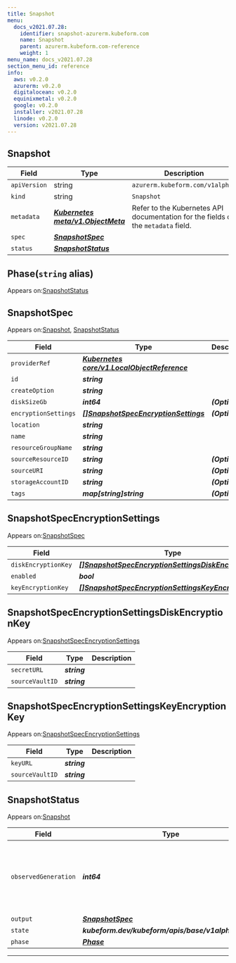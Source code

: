 ```yaml
---
title: Snapshot
menu:
  docs_v2021.07.28:
    identifier: snapshot-azurerm.kubeform.com
    name: Snapshot
    parent: azurerm.kubeform.com-reference
    weight: 1
menu_name: docs_v2021.07.28
section_menu_id: reference
info:
  aws: v0.2.0
  azurerm: v0.2.0
  digitalocean: v0.2.0
  equinixmetal: v0.2.0
  google: v0.2.0
  installer: v2021.07.28
  linode: v0.2.0
  version: v2021.07.28
---
```


## Snapshot
| Field | Type | Description |
| ------ | ----- | ----------- |
| `apiVersion` | string | `azurerm.kubeform.com/v1alpha1` |
|    `kind` | string | `Snapshot` |
| `metadata` | ***[Kubernetes meta/v1.ObjectMeta](https://v1-18.docs.kubernetes.io/docs/reference/generated/kubernetes-api/v1.18/#objectmeta-v1-meta)***|Refer to the Kubernetes API documentation for the fields of the `metadata` field.|
| `spec` | ***[SnapshotSpec](#snapshotspec)***||
| `status` | ***[SnapshotStatus](#snapshotstatus)***||
## Phase(`string` alias)

Appears on:[SnapshotStatus](#snapshotstatus)

## SnapshotSpec

Appears on:[Snapshot](#snapshot), [SnapshotStatus](#snapshotstatus)

| Field | Type | Description |
| ------ | ----- | ----------- |
| `providerRef` | ***[Kubernetes core/v1.LocalObjectReference](https://v1-18.docs.kubernetes.io/docs/reference/generated/kubernetes-api/v1.18/#localobjectreference-v1-core)***||
| `id` | ***string***||
| `createOption` | ***string***||
| `diskSizeGb` | ***int64***| ***(Optional)*** |
| `encryptionSettings` | ***[[]SnapshotSpecEncryptionSettings](#snapshotspecencryptionsettings)***| ***(Optional)*** |
| `location` | ***string***||
| `name` | ***string***||
| `resourceGroupName` | ***string***||
| `sourceResourceID` | ***string***| ***(Optional)*** |
| `sourceURI` | ***string***| ***(Optional)*** |
| `storageAccountID` | ***string***| ***(Optional)*** |
| `tags` | ***map[string]string***| ***(Optional)*** |
## SnapshotSpecEncryptionSettings

Appears on:[SnapshotSpec](#snapshotspec)

| Field | Type | Description |
| ------ | ----- | ----------- |
| `diskEncryptionKey` | ***[[]SnapshotSpecEncryptionSettingsDiskEncryptionKey](#snapshotspecencryptionsettingsdiskencryptionkey)***| ***(Optional)*** |
| `enabled` | ***bool***||
| `keyEncryptionKey` | ***[[]SnapshotSpecEncryptionSettingsKeyEncryptionKey](#snapshotspecencryptionsettingskeyencryptionkey)***| ***(Optional)*** |
## SnapshotSpecEncryptionSettingsDiskEncryptionKey

Appears on:[SnapshotSpecEncryptionSettings](#snapshotspecencryptionsettings)

| Field | Type | Description |
| ------ | ----- | ----------- |
| `secretURL` | ***string***||
| `sourceVaultID` | ***string***||
## SnapshotSpecEncryptionSettingsKeyEncryptionKey

Appears on:[SnapshotSpecEncryptionSettings](#snapshotspecencryptionsettings)

| Field | Type | Description |
| ------ | ----- | ----------- |
| `keyURL` | ***string***||
| `sourceVaultID` | ***string***||
## SnapshotStatus

Appears on:[Snapshot](#snapshot)

| Field | Type | Description |
| ------ | ----- | ----------- |
| `observedGeneration` | ***int64***| ***(Optional)*** Resource generation, which is updated on mutation by the API Server.|
| `output` | ***[SnapshotSpec](#snapshotspec)***| ***(Optional)*** |
| `state` | ***kubeform.dev/kubeform/apis/base/v1alpha1.State***| ***(Optional)*** |
| `phase` | ***[Phase](#phase)***| ***(Optional)*** |
---
